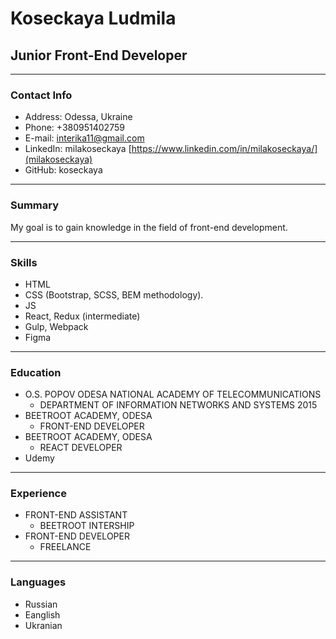 # Koseckaya Ludmila
## Junior Front-End Developer
********* 
### Contact Info
* Address: Odessa, Ukraine
* Phone: +380951402759
* E-mail: interika11@gmail.com
* LinkedIn: milakoseckaya [https://www.linkedin.com/in/milakoseckaya/](milakoseckaya)
* GitHub: koseckaya
***********
### Summary
My goal is to gain knowledge in the field of front-end development.

***********
### Skills
* HTML
* CSS (Bootstrap, SCSS, BEM methodology).
* JS
* React, Redux (intermediate)
* Gulp, Webpack
* Figma
***********
### Education
* O.S. POPOV ODESA NATIONAL ACADEMY OF TELECOMMUNICATIONS
  + DEPARTMENT OF INFORMATION NETWORKS AND SYSTEMS 2015
* BEETROOT ACADEMY, ODESA
  + FRONT-END DEVELOPER
* BEETROOT ACADEMY, ODESA
  + REACT DEVELOPER
* Udemy
**********
### Experience
* FRONT-END ASSISTANT
  + BEETROOT INTERSHIP
* FRONT-END DEVELOPER
  + FREELANCE
*************
### Languages
* Russian
* Eanglish
* Ukranian
